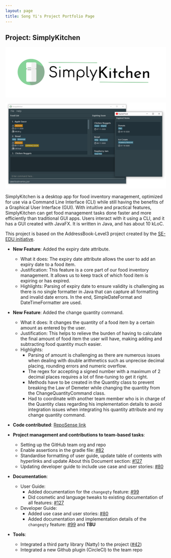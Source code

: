 ```yaml
---
layout: page
title: Song Yi's Project Portfolio Page
---
```


## Project: SimplyKitchen

![Application Logo](../images/Logo.png)

![SimplyKitchen UI](../images/SimplyKitchenPPP.png)

SimplyKitchen is a desktop app for food inventory management, optimized for use via a Command Line Interface (CLI) while still having the benefits of a Graphical User Interface (GUI). With intuitive and practical features, SimplyKitchen can get food management tasks done faster and more efficiently than traditional GUI apps.
Users interact with it using a CLI, and it has a GUI created with JavaFX. It is written in Java, and has about 10 kLoC.

This project is based on the AddressBook-Level3 project created by the [SE-EDU initiative](https://se-education.org/).

* **New Feature**: Added the expiry date attribute.
  * What it does: The expiry date attribute allows the user to add an expiry date to a food item.
  * Justification: This feature is a core part of our food inventory management. It allows us to keep track of which food item is expiring or has expired.
  * Highlights: Parsing of expiry date to ensure validity is challenging as there is no single formatter in Java that can capture all formatting and invalid date errors. In the end, SimpleDateFormat and DateTimeFormatter are used.

* **New Feature**: Added the change quantity command.
  * What it does: It changes the quantity of a food item by a certain amount as entered by the user.
  * Justification: This helps to relieve the burden of having to calculate the final amount of food item the user will have, making adding and subtracting food quantity much easier.
  * Highlights:
    * Parsing of amount is challenging as there are numerous issues when dealing with double arithmetics such as unprecise decimal placing, rounding errors and numeric overflow.
    * The regex for accepting a signed number with a maximum of 2 decimal places requires a lot of fine-tuning to get it right.
    * Methods have to be created in the Quantity class to prevent breaking the Law of Demeter while changing the quantity from the ChangeQuantityCommand class.
    * Had to coordinate with another team member who is in charge of the Quantity class regarding his implementation details to avoid integration issues when integrating his quantity attribute and my change quantity command.

* **Code contributed**: [RepoSense link](https://nus-cs2103-ay2021s1.github.io/tp-dashboard/#breakdown=true&search=songyi98&sort=groupTitle&sortWithin=title&since=2020-08-14&timeframe=commit&mergegroup=&groupSelect=groupByRepos&checkedFileTypes=docs~functional-code~test-code~other)

* **Project management and contributions to team-based tasks**:
  * Setting up the GitHub team org and repo
  * Enable assertions in the gradle file: [\#82](https://github.com/AY2021S1-CS2103T-F13-4/tp/pull/82)
  * Standardise formatting of user guide, update table of contents with hyperlinks and update About this Document section: [\#127](https://github.com/AY2021S1-CS2103T-F13-4/tp/pull/127)
  * Updating developer guide to include use case and user stories: [\#80](https://github.com/AY2021S1-CS2103T-F13-4/tp/pull/80)

* **Documentation**:
  * User Guide:
    * Added documentation for the `changeqty` feature: [\#99](https://github.com/AY2021S1-CS2103T-F13-4/tp/pull/99)
    * Did cosmetic and language tweaks to existing documentation of all features: [\#127](https://github.com/AY2021S1-CS2103T-F13-4/tp/pull/127)
  * Developer Guide:
    * Added use case and user stories: [\#80](https://github.com/AY2021S1-CS2103T-F13-4/tp/pull/80)
    * Added documentation and implementation details of the `changeqty` feature: [\#99](https://github.com/AY2021S1-CS2103T-F13-4/tp/pull/99) and []() **TBU**

* **Tools**:
  * Integrated a third party library (Natty) to the project ([\#42]())
  * Integrated a new Github plugin (CircleCI) to the team repo
